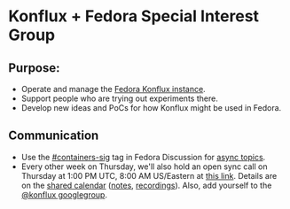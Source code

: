 # Konflux + Fedora Special Interest Group

## Purpose:

* Operate and manage the [Fedora Konflux instance](https://gist.github.com/ralphbean/a3644111a549e8cedb0b207f90d42dc9).
* Support people who are trying out experiments there.
* Develop new ideas and PoCs for how Konflux might be used in Fedora.

## Communication

* Use the [#containers-sig](https://discussion.fedoraproject.org/tag/containers-sig) tag in Fedora Discussion for [async topics](https://discussion.fedoraproject.org/t/containers-sig-for-konflux-discussions/128061/12).
* Every other week on Thursday, we'll also hold an open sync call on Thursday at 1:00 PM UTC, 8:00 AM US/Eastern at [this link](https://meet.google.com/wcr-uvhx-xug). Details are on the [shared calendar](https://calendar.google.com/calendar/u/0?cid=ZWViNjE1YTdjZTNmYWE0MmIyMjUwOGMwZWY4YTQ0NzcxM2FiNDYzNzg1YTRkMTljMGYyYmNjNTkyYjFkNjVlZEBncm91cC5jYWxlbmRhci5nb29nbGUuY29t) ([notes](https://docs.google.com/document/d/1POqVw9-tH07Fisr_LrZv8KVUE6tkGzNXBYzlNPIFhys/edit), [recordings](https://www.youtube.com/@konflux-ci)). Also, add yourself to the [@konflux googlegroup](https://groups.google.com/g/konflux).
